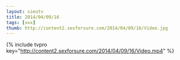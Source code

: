 ```yaml
--- 
layout: sieutv
title: 2014/04/09/16
tags: [xxx]
thumb: http://content2.sexforsure.com/2014/04/09/16/Video.jpg
---
```

{% include tvpro key="http://content2.sexforsure.com/2014/04/09/16/Video.mp4" %} 

